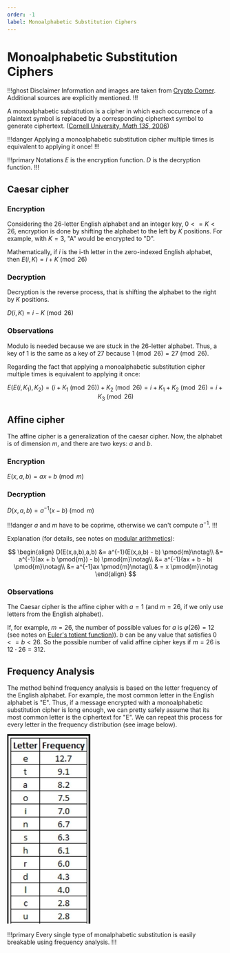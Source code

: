 ```yaml
---
order: -1
label: Monoalphabetic Substitution Ciphers
---
```


# Monoalphabetic Substitution Ciphers

!!!ghost Disclaimer
Information and images are taken from [Crypto Corner](https://crypto.interactive-maths.com/). Additional sources are explicitly mentioned.
!!!

A monoalphabetic substitution is a cipher in which each occurrence of a plaintext symbol is replaced by a corresponding ciphertext symbol to generate ciphertext. ([Cornell University, *Math 135*, 2006](https://uregina.ca/~kozdron/Teaching/Cornell/135Summer06/Handouts/monoalphabet.pdf))

!!!danger
Applying a monoalphabetic substitution cipher multiple times is equivalent to applying it once!
!!!

!!!primary Notations
$E$ is the encryption function. $D$ is the decryption function.
!!!

## Caesar cipher

### Encryption

Considering the 26-letter English alphabet and an integer key, $0 <= K < 26$, encryption is done by shifting the alphabet to the left by $K$ positions. For example, with $K = 3$, "A" would be encrypted to "D".

Mathematically, if $i$ is the i-th letter in the zero-indexed English alphabet, then $E(i, K) = i + K \pmod{26}$

### Decryption

Decryption is the reverse process, that is shifting the alphabet to the right by $K$ positions.

$D(i, K) = i - K \pmod{26}$


### Observations

Modulo is needed because we are stuck in the 26-letter alphabet. Thus, a key of 1 is the same as a key of 27 because $1 \pmod{26} = 27 \pmod{26}$.

Regarding the fact that applying a monoalphabetic substitution cipher multiple times is equivalent to applying it once:

$$ E(E(i, K_{1}), K_{2}) = (i + K_{1} \pmod{26}) + K_{2} \pmod{26} = i + K_{1} + K_{2} \pmod {26} = i + K_{3} \pmod{26} $$


## Affine cipher

The affine cipher is a generalization of the caesar cipher. Now, the alphabet is of dimension $m$, and there are two keys: $a$ and $b$. 

### Encryption

$E(x,a,b) = ax + b \pmod{m}$

### Decryption

$D(x,a,b) = a^{-1}(x - b) \pmod{m}$

!!!danger
$a$ and $m$ have to be coprime, otherwise we can't compute $a^{-1}$.
!!!

Explanation (for details, see notes on [modular arithmetics](/notes/cryptography/appendix/00-modular)):

$$
\begin{align}
D(E(x,a,b),a,b) &= a^{-1}(E(x,a,b) - b) \pmod{m}\notag\\
&= a^{-1}(ax + b \pmod{m}) - b) \pmod{m}\notag\\
&= a^{-1}(ax + b - b) \pmod{m}\notag\\
&= a^{-1}ax \pmod{m}\notag\\
& = x \pmod{m}\notag
\end{align}
$$

### Observations


The Caesar cipher is the affine cipher with $a = 1$ (and $m = 26$, if we only use letters from the English alphabet).

If, for example, $m=26$, the number of possible values for $a$ is $\varphi(26)=12$ (see notes on [Euler's totient function](/notes/cryptography/appendix/00-modular/#eulers-totient-function))). $b$ can be any value that satisfies $0 <= b < 26$. So the possible number of valid affine cipher keys if $m=26$ is $12 \cdot 26 = 312$.

## Frequency Analysis

The method behind frequency analysis is based on the letter frequency of the English alphabet. For example, the most common letter in the English alphabet is "E". Thus, if a message encrypted with a monoalphabetic substitution cipher is long enough, we can pretty safely assume that its most common letter is the ciphertext for "E". We can repeat this process for every letter in the frequency distribution (see image below).

![Letter frequency in the English alphabet](./images/letter_frequency.png)

!!!primary
Every single type of monalphabetic substitution is easily breakable using frequency analysis.
!!!